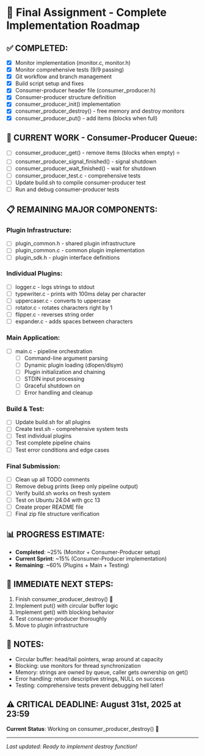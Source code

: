 # 🚀 Final Assignment - Complete Implementation Roadmap

## ✅ COMPLETED:
- [x] Monitor implementation (monitor.c, monitor.h)
- [x] Monitor comprehensive tests (9/9 passing)
- [x] Git workflow and branch management
- [x] Build script setup and fixes
- [x] Consumer-producer header file (consumer_producer.h)
- [x] Consumer-producer structure definition
- [x] consumer_producer_init() implementation 
- [x] consumer_producer_destroy() - free memory and destroy monitors
- [x] consumer_producer_put() - add items (blocks when full)

## 🔧 CURRENT WORK - Consumer-Producer Queue:
- [ ] consumer_producer_get() - remove items (blocks when empty) ⭐  
- [ ] consumer_producer_signal_finished() - signal shutdown
- [ ] consumer_producer_wait_finished() - wait for shutdown
- [ ] consumer_producer_test.c - comprehensive tests
- [ ] Update build.sh to compile consumer-producer test
- [ ] Run and debug consumer-producer tests

## 📋 REMAINING MAJOR COMPONENTS:

### Plugin Infrastructure:
- [ ] plugin_common.h - shared plugin infrastructure
- [ ] plugin_common.c - common plugin implementation
- [ ] plugin_sdk.h - plugin interface definitions

### Individual Plugins:
- [ ] logger.c - logs strings to stdout
- [ ] typewriter.c - prints with 100ms delay per character
- [ ] uppercaser.c - converts to uppercase
- [ ] rotator.c - rotates characters right by 1
- [ ] flipper.c - reverses string order
- [ ] expander.c - adds spaces between characters

### Main Application:
- [ ] main.c - pipeline orchestration
  - [ ] Command-line argument parsing
  - [ ] Dynamic plugin loading (dlopen/dlsym)
  - [ ] Plugin initialization and chaining
  - [ ] STDIN input processing
  - [ ] Graceful shutdown on <END>
  - [ ] Error handling and cleanup

### Build & Test:
- [ ] Update build.sh for all plugins
- [ ] Create test.sh - comprehensive system tests
- [ ] Test individual plugins
- [ ] Test complete pipeline chains
- [ ] Test error conditions and edge cases

### Final Submission:
- [ ] Clean up all TODO comments
- [ ] Remove debug prints (keep only pipeline output)
- [ ] Verify build.sh works on fresh system
- [ ] Test on Ubuntu 24.04 with gcc 13
- [ ] Create proper README file
- [ ] Final zip file structure verification

## 📊 PROGRESS ESTIMATE:
- **Completed**: ~25% (Monitor + Consumer-Producer setup)
- **Current Sprint**: ~15% (Consumer-Producer implementation)
- **Remaining**: ~60% (Plugins + Main + Testing)

## 🎯 IMMEDIATE NEXT STEPS:
1. Finish consumer_producer_destroy() 🔨
2. Implement put() with circular buffer logic
3. Implement get() with blocking behavior
4. Test consumer-producer thoroughly
5. Move to plugin infrastructure

## 📝 NOTES:
- Circular buffer: head/tail pointers, wrap around at capacity
- Blocking: use monitors for thread synchronization
- Memory: strings are owned by queue, caller gets ownership on get()
- Error handling: return descriptive strings, NULL on success
- Testing: comprehensive tests prevent debugging hell later!

## ⚠️ CRITICAL DEADLINE: August 31st, 2025 at 23:59

**Current Status**: Working on consumer_producer_destroy() 🔧

---
*Last updated: Ready to implement destroy function!*
